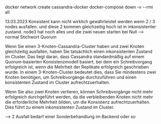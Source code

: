 docker network create cassandra-docker
docker-compose down -v --rmi all


13.03.2023
Konsistent kann nicht wirklich gewährleistet werden wenn 2 / 3 nodes ausfallen.
und diese 2 kommen gleichzeitig hoch ist in inkonsistenter zustand. node3 hat noch alles und die zwei neuen starten bei Null
--> normal Stichwort Quorum

Wenn Sie einen 3-Knoten-Cassandra-Cluster haben und zwei Knoten gleichzeitig ausfallen, haben Sie tatsächlich einen inkonsistenten Zustand im Cluster. Das liegt daran, dass Cassandra standardmäßig auf einem Quorum-basierten Konsistenzmodell basiert, bei dem ein Schreibvorgang erfolgreich ist, wenn die Mehrheit der Replikate erfolgreich geschrieben wurde. In einem 3-Knoten-Cluster bedeutet dies, dass Sie mindestens zwei Knoten benötigen, um Schreibvorgänge durchzuführen und einen konsistenten Zustand im Cluster aufrechtzuerhalten.

Wenn Sie also zwei Knoten verlieren, können Schreibvorgänge nicht mehr erfolgreich durchgeführt werden, da die verbleibenden Knoten nicht mehr die erforderliche Mehrheit bilden, um die Konsistenz aufrechtzuerhalten. Dies führt zu einem inkonsistenten Zustand im Cluster.


--> 2 Ausfall bedarf einer Sonderbehandlung im Backend oder so 